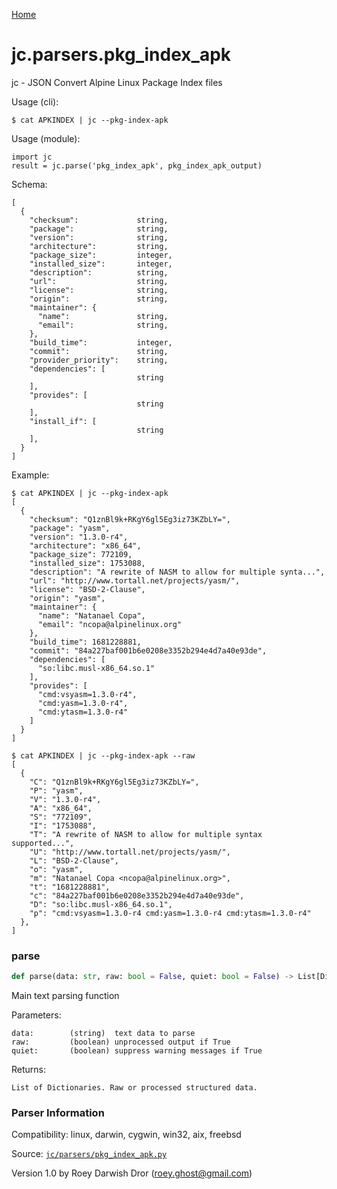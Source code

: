 [Home](https://kellyjonbrazil.github.io/jc/)
<a id="jc.parsers.pkg_index_apk"></a>

# jc.parsers.pkg_index_apk

jc - JSON Convert Alpine Linux Package Index files

Usage (cli):

    $ cat APKINDEX | jc --pkg-index-apk

Usage (module):

    import jc
    result = jc.parse('pkg_index_apk', pkg_index_apk_output)

Schema:

    [
      {
        "checksum":             string,
        "package":              string,
        "version":              string,
        "architecture":         string,
        "package_size":         integer,
        "installed_size":       integer,
        "description":          string,
        "url":                  string,
        "license":              string,
        "origin":               string,
        "maintainer": {
          "name":               string,
          "email":              string,
        },
        "build_time":           integer,
        "commit":               string,
        "provider_priority":    string,
        "dependencies": [
                                string
        ],
        "provides": [
                                string
        ],
        "install_if": [
                                string
        ],
      }
    ]

Example:

    $ cat APKINDEX | jc --pkg-index-apk
    [
      {
        "checksum": "Q1znBl9k+RKgY6gl5Eg3iz73KZbLY=",
        "package": "yasm",
        "version": "1.3.0-r4",
        "architecture": "x86_64",
        "package_size": 772109,
        "installed_size": 1753088,
        "description": "A rewrite of NASM to allow for multiple synta...",
        "url": "http://www.tortall.net/projects/yasm/",
        "license": "BSD-2-Clause",
        "origin": "yasm",
        "maintainer": {
          "name": "Natanael Copa",
          "email": "ncopa@alpinelinux.org"
        },
        "build_time": 1681228881,
        "commit": "84a227baf001b6e0208e3352b294e4d7a40e93de",
        "dependencies": [
          "so:libc.musl-x86_64.so.1"
        ],
        "provides": [
          "cmd:vsyasm=1.3.0-r4",
          "cmd:yasm=1.3.0-r4",
          "cmd:ytasm=1.3.0-r4"
        ]
      }
    ]

    $ cat APKINDEX | jc --pkg-index-apk --raw
    [
      {
        "C": "Q1znBl9k+RKgY6gl5Eg3iz73KZbLY=",
        "P": "yasm",
        "V": "1.3.0-r4",
        "A": "x86_64",
        "S": "772109",
        "I": "1753088",
        "T": "A rewrite of NASM to allow for multiple syntax supported...",
        "U": "http://www.tortall.net/projects/yasm/",
        "L": "BSD-2-Clause",
        "o": "yasm",
        "m": "Natanael Copa <ncopa@alpinelinux.org>",
        "t": "1681228881",
        "c": "84a227baf001b6e0208e3352b294e4d7a40e93de",
        "D": "so:libc.musl-x86_64.so.1",
        "p": "cmd:vsyasm=1.3.0-r4 cmd:yasm=1.3.0-r4 cmd:ytasm=1.3.0-r4"
      },
    ]

<a id="jc.parsers.pkg_index_apk.parse"></a>

### parse

```python
def parse(data: str, raw: bool = False, quiet: bool = False) -> List[Dict]
```

Main text parsing function

Parameters:

    data:        (string)  text data to parse
    raw:         (boolean) unprocessed output if True
    quiet:       (boolean) suppress warning messages if True

Returns:

    List of Dictionaries. Raw or processed structured data.

### Parser Information
Compatibility:  linux, darwin, cygwin, win32, aix, freebsd

Source: [`jc/parsers/pkg_index_apk.py`](https://github.com/kellyjonbrazil/jc/blob/master/jc/parsers/pkg_index_apk.py)

Version 1.0 by Roey Darwish Dror (roey.ghost@gmail.com)

